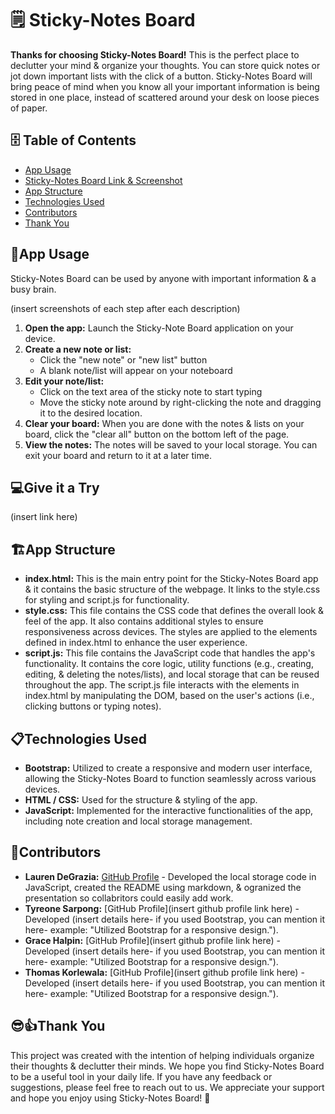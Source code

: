 # 🗒️ Sticky-Notes Board
**Thanks for choosing Sticky-Notes Board!** This is the perfect place to declutter your mind & organize your thoughts. You can store quick notes or jot down important lists with the click of a button. Sticky-Notes Board will bring peace of mind when you know all your important information is being stored in one place, instead of scattered around your desk on loose pieces of paper.

## 🗄️ Table of Contents
- [App Usage](#📱app-usage)
- [Sticky-Notes Board Link & Screenshot](#💻give-it-a-try)
- [App Structure](#🏗️app-structure)
- [Technologies Used](#📋technologies-used)
- [Contributors](#🤝contributors)
- [Thank You](#😎👍thank-you)

## 📱App Usage
Sticky-Notes Board can be used by anyone with important information & a busy brain.

(insert screenshots of each step after each description)

1. **Open the app:** Launch the Sticky-Note Board application on your device.
2. **Create a new note or list:**
    - Click the "new note" or "new list" button
    - A blank note/list will appear on your noteboard
3. **Edit your note/list:**
    - Click on the text area of the sticky note to start typing
    - Move the sticky note around by right-clicking the note and dragging it to the desired location.
4. **Clear your board:** When you are done with the notes & lists on your board, click the "clear all" button on the bottom left of the page.
5. **View the notes:** The notes will be saved to your local storage. You can exit your board and return to it at a later time.

## 💻Give it a Try
(insert link here)

## 🏗️App Structure
- **index.html:** This is the main entry point for the Sticky-Notes Board app & it contains the basic structure of the webpage. It links to the style.css for styling and script.js for functionality.
- **style.css:** This file contains the CSS code that defines the overall look & feel of the app. It also contains additional styles to ensure responsiveness across devices. The styles are applied to the elements defined in index.html to enhance the user experience.
- **script.js:** This file contains the JavaScript code that handles the app's functionality. It contains the core logic, utility functions (e.g., creating, editing, & deleting the notes/lists), and local storage that can be reused throughout the app. The script.js file interacts with the elements in index.html by manipulating the DOM, based on the user's actions (i.e., clicking buttons or typing notes).

## 📋Technologies Used
- **Bootstrap:** Utilized to create a responsive and modern user interface, allowing the Sticky-Notes Board to function seamlessly across various devices.
- **HTML / CSS:** Used for the structure & styling of the app.
- **JavaScript:** Implemented for the interactive functionalities of the app, including note creation and local storage management.

## 🤝Contributors
- **Lauren DeGrazia:** [GitHub Profile](https://github.com/LDegraz) - Developed the local storage code in JavaScript, created the README using markdown, & ogranized the presentation so collabritors could easily add work.
- **Tyreone Sarpong:** [GitHub Profile](insert github profile link here) - Developed (insert details here- if you used Bootstrap, you can mention it here- example: "Utilized Bootstrap for a responsive design.").
- **Grace Halpin:** [GitHub Profile](insert github profile link here) - Developed (insert details here- if you used Bootstrap, you can mention it here- example: "Utilized Bootstrap for a responsive design.").
- **Thomas Korlewala:** [GitHub Profile](insert github profile link here) - Developed (insert details here- if you used Bootstrap, you can mention it here- example: "Utilized Bootstrap for a responsive design.").

## 😎👍Thank You
This project was created with the intention of helping individuals organize their thoughts & declutter their minds. We hope you find Sticky-Notes Board to be a useful tool in your daily life. If you have any feedback or suggestions, please feel free to reach out to us. We appreciate your support and hope you enjoy using Sticky-Notes Board! 📝
